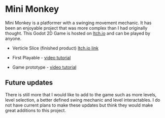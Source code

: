 # Mini Monkey
Mini Monkey is a platformer with a swinging movement mechanic. It has been an enjoyable project that was more complex than I had originally thought. This Godot 2D Game is hosted on [Itch.io](https://mumfordd.itch.io/mini-monkey) and can be played by anyone. 


* Verticle Slice (finished product) [Itch.io link](https://mumfordd.itch.io/mini-monkey)

* First Playable - [video tutorial](https://youtu.be/V-GflWy9QSE)

* Game prototype - [video tutorial](https://youtu.be/eGS5A6b0v_s)

## Future updates

There is still more that I would like to add to the game such as more levels, level selection, a better defined swing mechanic and level interactables. I do not have current plans to make these updates but think they would make great additions to this project.
